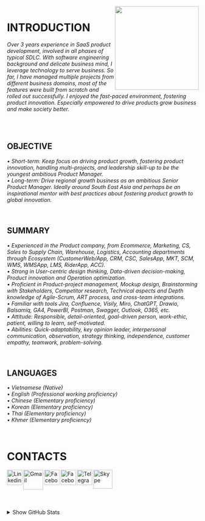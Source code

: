 <img width="220" height="220" src="https://tovinhkhang.netlify.app/images/contact.jpg" align="right" />

# INTRODUCTION

_Over 3 years experience in SaaS product development, involved in all phases of typical SDLC. With software engineering background and delicate business mind, I leverage technology to serve business. So far, I have managed multiple projects from different business domains, most of the features were built from scratch and rolled out successfully. I enjoyed the fast-paced environment, fostering product innovation. Especially empowered to drive products grow business and make society better._
<br />

<br />

<br />

## OBJECTIVE
_• Short-term: Keep focus on driving product growth, fostering product innovation, handling multi-projects, and leadership skill-up to be the youngest ambitious Product Manager._
<br />
_• Long-term: Drive regional growth business as an ambitious Senior Product Manager. Ideally around South East Asia and perhaps be an inspirational mentor with best practices about fostering product growth to global innovation._
<br />

<br />

## SUMMARY
_• Experienced in the Product company, from Ecommerce, Marketing, CS, Sales to Supply Chain, Warehouse, Logistics, Accounting departments through Ecosystem (CustomerWeb/App, CRM, CSC, SalesApp, MKT, SCM, WMS, WMSApp, LMS, RiderApp, ACC)._
<br />
_• Strong in User-centric design thinking,  Data-driven decision-making, Product innovation and Operation optimization._
<br />
_• Proficient in Product-project management, Mockup design, Brainstorming with Stakeholders, Competitor research, Technical aspects and Depth knowledge of Agile-Scrum, ART process, and cross-team integrations._
<br />
_• Familiar with tools Jira, Confluence, Visily, Miro, ChatGPT, Drawio, Balsamiq, GA4, PowerBI, Postman, Swagger, Outlook, O365, etc._
<br />
_• Attitude: Responsible, detail-oriented, goal-driven person, work-ethic, patient, willing to learn, self-motivated._
<br />
_• Abilities: Quick-adaptability, key opinion leader, interpersonal communication, observation, strategy thinking, independence, customer empathy, teamwork, problem-solving._
<br />


<br />

## LANGUAGES
_• Vietnamese (Native)_
<br />
_• English (Professional working proficiency)_
<br />
_• Chinese (Elementary proficiency)_
<br />
_• Korean (Elementary proficiency)_
<br />
_• Thai (Elementary proficiency)_
<br />
_• Khmer (Elementary proficiency)_
<br />

<br />

# CONTACTS
[<img align="left" alt="Linkedin" width="40px" src="https://www.dtl.coventry.domains/wp-content/uploads/2020/07/LinkedIn-Logo-1024x1024.png" />][linkedin]
[<img align="left" alt="Gmail" width="52px" src="https://upload.wikimedia.org/wikipedia/commons/thumb/7/7e/Gmail_icon_%282020%29.svg/512px-Gmail_icon_%282020%29.svg.png" />][gmail]
[<img align="left" alt="Facebook" width="40px" src="https://upload.wikimedia.org/wikipedia/commons/thumb/f/fb/Facebook_icon_2013.svg/768px-Facebook_icon_2013.svg.png" />][facebook]
[<img align="left" alt="Facebook" width="40px" src="https://upload.wikimedia.org/wikipedia/commons/thumb/a/a5/Instagram_icon.png/600px-Instagram_icon.png" />][instagram]
[<img align="left" alt="Telegram" width="40px" src="https://upload.wikimedia.org/wikipedia/commons/thumb/8/82/Telegram_logo.svg/240px-Telegram_logo.svg.png" />][telegram]
[<img align="left" alt="Skype" width="50px" src="https://upload.wikimedia.org/wikipedia/commons/e/ec/Skype-icon-new.png" />][skype]


<br /><br /><br />
---
<details>
  <summary>Show GitHub Stats</summary>
  <img align="left" alt="My Github Stats" src="https://github-readme-stats.vercel.app/api?username=ToVinhKhang&count_private=true&include_all_commits=true&theme=nightowl" />
</details>

[linkedin]: https://www.linkedin.com/in/tovinhkhang/
[gmail]: mailto:vinhkhang1969@gmail.com
[facebook]: https://www.facebook.com/ToVinhKhangTDTU/
[instagram]: https://www.instagram.com/vkent_/
[telegram]: https://t.me/khangkent/
[skype]: https://join.skype.com/invite/uUCMufxOQosm

<br />

<br />

